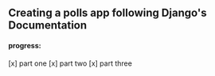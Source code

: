 ## Creating a polls app following Django's Documentation
#### progress:

[x] part one
[x] part two
[x] part three
